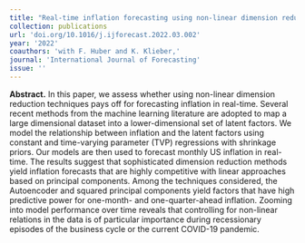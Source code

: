 ```yaml
---
title: "Real-time inflation forecasting using non-linear dimension reduction techniques"
collection: publications
url: 'doi.org/10.1016/j.ijforecast.2022.03.002'
year: '2022'
coauthors: 'with F. Huber and K. Klieber,'
journal: 'International Journal of Forecasting'
issue: ''
---
```

**Abstract.** In this paper, we assess whether using non-linear dimension reduction techniques pays off for forecasting inflation in real-time. Several recent methods from the machine learning literature are adopted to map a large dimensional dataset into a lower-dimensional set of latent factors. We model the relationship between inflation and the latent factors using constant and time-varying parameter (TVP) regressions with shrinkage priors. Our models are then used to forecast monthly US inflation in real-time. The results suggest that sophisticated dimension reduction methods yield inflation forecasts that are highly competitive with linear approaches based on principal components. Among the techniques considered, the Autoencoder and squared principal components yield factors that have high predictive power for one-month- and one-quarter-ahead inflation. Zooming into model performance over time reveals that controlling for non-linear relations in the data is of particular importance during recessionary episodes of the business cycle or the current COVID-19 pandemic.
